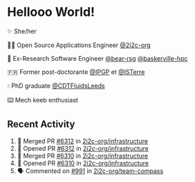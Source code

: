 # Hellooo World!

✨ She/her

👩‍💻 Open Source Applications Engineer [@2i2c-org](https://2i2c.org/)

🐻 Ex-Research Software Engineer [@bear-rsg](https://github.com/bear-rsg) [@baskerville-hpc](https://github.com/baskerville-hpc) 

🇫🇷 Former post-doctorante [@IPGP](https://github.com/IPGP) et [@ISTerre](https://www.isterre.fr/) 

💧 PhD graduate [@CDTFluidsLeeds](https://fluid-dynamics.leeds.ac.uk/) 

⌨️ Mech keeb enthusiast 

## Recent Activity 

<!--START_SECTION:activity-->
1. 🎉 Merged PR [#6312](https://github.com/2i2c-org/infrastructure/pull/6312) in [2i2c-org/infrastructure](https://github.com/2i2c-org/infrastructure)
2. 💪 Opened PR [#6312](https://github.com/2i2c-org/infrastructure/pull/6312) in [2i2c-org/infrastructure](https://github.com/2i2c-org/infrastructure)
3. 🎉 Merged PR [#6310](https://github.com/2i2c-org/infrastructure/pull/6310) in [2i2c-org/infrastructure](https://github.com/2i2c-org/infrastructure)
4. 💪 Opened PR [#6310](https://github.com/2i2c-org/infrastructure/pull/6310) in [2i2c-org/infrastructure](https://github.com/2i2c-org/infrastructure)
5. 🗣 Commented on [#991](https://github.com/2i2c-org/team-compass/pull/991#issuecomment-3023460106) in [2i2c-org/team-compass](https://github.com/2i2c-org/team-compass)
<!--END_SECTION:activity-->
